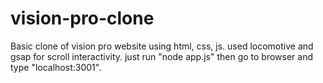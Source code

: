 # vision-pro-clone
Basic clone of vision pro website using html, css, js.
used locomotive and gsap for scroll interactivity.
just run "node app.js" then go to browser and type "localhost:3001".
